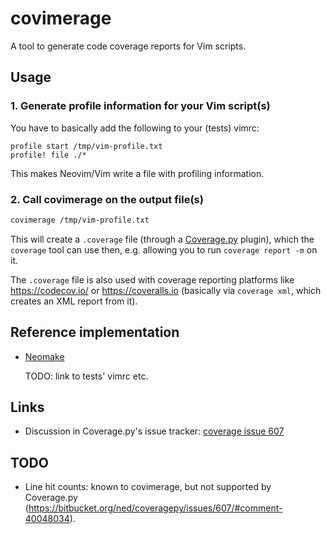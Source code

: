# covimerage

A tool to generate code coverage reports for Vim scripts.

## Usage

### 1. Generate profile information for your Vim script(s)

You have to basically add the following to your (tests) vimrc:

```vim
profile start /tmp/vim-profile.txt
profile! file ./*
```

This makes Neovim/Vim write a file with profiling information.

### 2. Call covimerage on the output file(s)

```sh
covimerage /tmp/vim-profile.txt
```

This will create a `.coverage` file (through a
[Coverage.py](http://coverage.readthedocs.io/) plugin), which the `coverage`
tool can use then, e.g. allowing you to run `coverage report -m` on it.

The `.coverage` file is also used with coverage reporting platforms like
<https://codecov.io/> or <https://coveralls.io> (basically via `coverage xml`,
which creates an XML report from it).

## Reference implementation

- [Neomake](https://github.com/neomake/neomake)

  TODO: link to tests' vimrc etc.

## Links

- Discussion in Coverage.py's issue tracker:
  [coverage issue 607](https://bitbucket.org/ned/coveragepy/issues/607/)

## TODO

- Line hit counts: known to covimerage, but not supported by Coverage.py
  (<https://bitbucket.org/ned/coveragepy/issues/607/#comment-40048034>).
